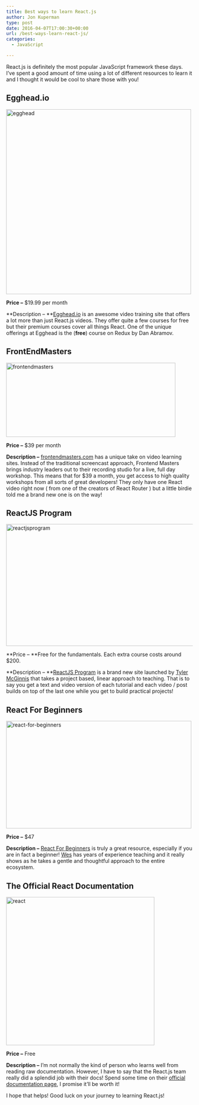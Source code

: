 ```yaml
---
title: Best ways to learn React.js
author: Jon Kuperman
type: post
date: 2016-04-07T17:00:30+00:00
url: /best-ways-learn-react-js/
categories:
  - JavaScript

---
```

React.js is definitely the most popular JavaScript framework these days. I&#8217;ve spent a good amount of time using a lot of different resources to learn it and I thought it would be cool to share those with you!

## Egghead.io

<a href="https://codeplanet.io/wp-content/uploads/2016/04/egghead.jpeg" rel="attachment wp-att-915"><img class="alignnone size-full wp-image-915" src="https://codeplanet.io/wp-content/uploads/2016/04/egghead.jpeg" alt="egghead" width="499" height="499" srcset="https://codeplanet.io/wp-content/uploads/2016/04/egghead.jpeg 499w, https://codeplanet.io/wp-content/uploads/2016/04/egghead-150x150.jpeg 150w, https://codeplanet.io/wp-content/uploads/2016/04/egghead-300x300.jpeg 300w" sizes="(max-width: 499px) 100vw, 499px" /></a>

**Price &#8211;** $19.99 per month

**Description &#8211; **[Egghead.io][1] is an awesome video training site that offers a lot more than just React.js videos. They offer quite a few courses for free but their premium courses cover all things React. One of the unique offerings at Egghead is the (**free**) course on Redux by Dan Abramov.

## FrontEndMasters

<a href="https://codeplanet.io/wp-content/uploads/2016/04/frontendmasters.jpg" rel="attachment wp-att-920"><img class="alignnone size-full wp-image-920" src="https://codeplanet.io/wp-content/uploads/2016/04/frontendmasters.jpg" alt="frontendmasters" width="457" height="200" /></a>

**Price &#8211;** $39 per month

**Description &#8211;** [frontendmasters.com][2] has a unique take on video learning sites. Instead of the traditional screencast approach, Frontend Masters brings industry leaders out to their recording studio for a live, full day workshop. This means that for $39 a month, you get access to high quality workshops from all sorts of great developers! They only have one React video right now ( from one of the creators of React Router ) but a little birdie told me a brand new one is on the way!

## ReactJS Program

<a href="https://codeplanet.io/wp-content/uploads/2016/04/reactjsprogram.png" rel="attachment wp-att-918"><img class="alignnone size-full wp-image-918" src="https://codeplanet.io/wp-content/uploads/2016/04/reactjsprogram.png" alt="reactjsprogram" width="1500" height="329" /></a>

**Price &#8211; **Free for the fundamentals. Each extra course costs around $200.

**Description &#8211; **[ReactJS Program][3] is a brand new site launched by [Tyler McGinnis][4] that takes a project based, linear approach to teaching. That is to say you get a text and video version of each tutorial and each video / post builds on top of the last one while you get to build practical projects!

## React For Beginners

<a href="https://codeplanet.io/wp-content/uploads/2016/04/react-for-beginners.png" rel="attachment wp-att-922"><img class="alignnone size-full wp-image-922" src="https://codeplanet.io/wp-content/uploads/2016/04/react-for-beginners.png" alt="react-for-beginners" width="500" height="290" /></a>

**Price &#8211;** $47

**Description &#8211;** [React For Beginners][5] is truly a great resource, especially if you are in fact a beginner! [Wes][6] has years of experience teaching and it really shows as he takes a gentle and thoughtful approach to the entire ecosystem.

## The Official React Documentation

<a href="https://codeplanet.io/wp-content/uploads/2016/04/react.png" rel="attachment wp-att-924"><img class="alignnone size-full wp-image-924" src="https://codeplanet.io/wp-content/uploads/2016/04/react.png" alt="react" width="400" height="400" /></a>

**Price &#8211;** Free

**Description &#8211;** I&#8217;m not normally the kind of person who learns well from reading raw documentation. However, I have to say that the React.js team really did a splendid job with their docs! Spend some time on their [official documentation page][7], I promise it&#8217;ll be worth it!

I hope that helps! Good luck on your journey to learning React.js!

 [1]: https://egghead.io/
 [2]: https://frontendmasters.com/
 [3]: http://www.reactjsprogram.com/
 [4]: https://twitter.com/tylermcginnis33
 [5]: https://reactforbeginners.com/
 [6]: https://twitter.com/wesbos
 [7]: https://facebook.github.io/react/docs/getting-started.html